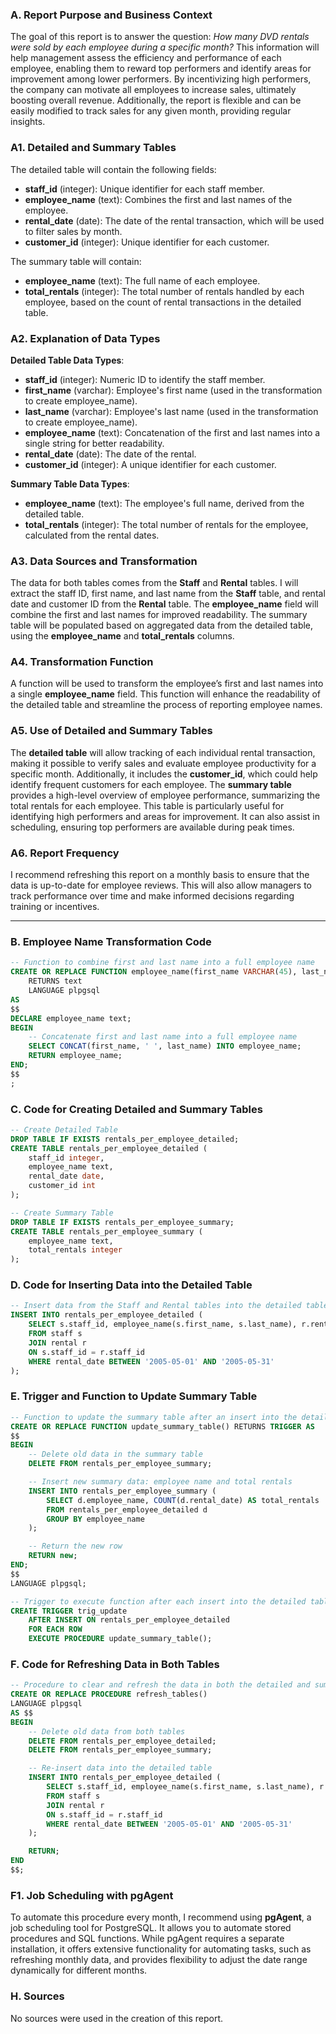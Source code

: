 

### A. Report Purpose and Business Context

The goal of this report is to answer the question: *How many DVD rentals were sold by each employee during a specific month?* This information will help management assess the efficiency and performance of each employee, enabling them to reward top performers and identify areas for improvement among lower performers. By incentivizing high performers, the company can motivate all employees to increase sales, ultimately boosting overall revenue. Additionally, the report is flexible and can be easily modified to track sales for any given month, providing regular insights.

### A1. Detailed and Summary Tables

The detailed table will contain the following fields:
- **staff_id** (integer): Unique identifier for each staff member.
- **employee_name** (text): Combines the first and last names of the employee.
- **rental_date** (date): The date of the rental transaction, which will be used to filter sales by month.
- **customer_id** (integer): Unique identifier for each customer.

The summary table will contain:
- **employee_name** (text): The full name of each employee.
- **total_rentals** (integer): The total number of rentals handled by each employee, based on the count of rental transactions in the detailed table.

### A2. Explanation of Data Types

**Detailed Table Data Types**:
- **staff_id** (integer): Numeric ID to identify the staff member.
- **first_name** (varchar): Employee's first name (used in the transformation to create employee_name).
- **last_name** (varchar): Employee's last name (used in the transformation to create employee_name).
- **employee_name** (text): Concatenation of the first and last names into a single string for better readability.
- **rental_date** (date): The date of the rental.
- **customer_id** (integer): A unique identifier for each customer.

**Summary Table Data Types**:
- **employee_name** (text): The employee's full name, derived from the detailed table.
- **total_rentals** (integer): The total number of rentals for the employee, calculated from the rental dates.

### A3. Data Sources and Transformation

The data for both tables comes from the **Staff** and **Rental** tables. I will extract the staff ID, first name, and last name from the **Staff** table, and rental date and customer ID from the **Rental** table. The **employee_name** field will combine the first and last names for improved readability. The summary table will be populated based on aggregated data from the detailed table, using the **employee_name** and **total_rentals** columns.

### A4. Transformation Function

A function will be used to transform the employee’s first and last names into a single **employee_name** field. This function will enhance the readability of the detailed table and streamline the process of reporting employee names.

### A5. Use of Detailed and Summary Tables

The **detailed table** will allow tracking of each individual rental transaction, making it possible to verify sales and evaluate employee productivity for a specific month. Additionally, it includes the **customer_id**, which could help identify frequent customers for each employee. The **summary table** provides a high-level overview of employee performance, summarizing the total rentals for each employee. This table is particularly useful for identifying high performers and areas for improvement. It can also assist in scheduling, ensuring top performers are available during peak times.

### A6. Report Frequency

I recommend refreshing this report on a monthly basis to ensure that the data is up-to-date for employee reviews. This will also allow managers to track performance over time and make informed decisions regarding training or incentives.

---

### B. Employee Name Transformation Code

```sql
-- Function to combine first and last name into a full employee name
CREATE OR REPLACE FUNCTION employee_name(first_name VARCHAR(45), last_name VARCHAR(45))
	RETURNS text
	LANGUAGE plpgsql
AS
$$
DECLARE employee_name text;
BEGIN
    -- Concatenate first and last name into a full employee name
    SELECT CONCAT(first_name, ' ', last_name) INTO employee_name;
    RETURN employee_name;
END;
$$
;
```

### C. Code for Creating Detailed and Summary Tables

```sql
-- Create Detailed Table
DROP TABLE IF EXISTS rentals_per_employee_detailed;
CREATE TABLE rentals_per_employee_detailed (
    staff_id integer,
    employee_name text,
    rental_date date,
    customer_id int
);

-- Create Summary Table
DROP TABLE IF EXISTS rentals_per_employee_summary;
CREATE TABLE rentals_per_employee_summary (
    employee_name text,
    total_rentals integer
);
```

### D. Code for Inserting Data into the Detailed Table

```sql
-- Insert data from the Staff and Rental tables into the detailed table
INSERT INTO rentals_per_employee_detailed (
    SELECT s.staff_id, employee_name(s.first_name, s.last_name), r.rental_date, r.customer_id
    FROM staff s
    JOIN rental r
    ON s.staff_id = r.staff_id
    WHERE rental_date BETWEEN '2005-05-01' AND '2005-05-31'
);
```

### E. Trigger and Function to Update Summary Table

```sql
-- Function to update the summary table after an insert into the detailed table
CREATE OR REPLACE FUNCTION update_summary_table() RETURNS TRIGGER AS
$$
BEGIN
    -- Delete old data in the summary table
    DELETE FROM rentals_per_employee_summary;

    -- Insert new summary data: employee name and total rentals
    INSERT INTO rentals_per_employee_summary (
        SELECT d.employee_name, COUNT(d.rental_date) AS total_rentals
        FROM rentals_per_employee_detailed d
        GROUP BY employee_name
    );

    -- Return the new row
    RETURN new;
END;
$$
LANGUAGE plpgsql;

-- Trigger to execute function after each insert into the detailed table
CREATE TRIGGER trig_update
    AFTER INSERT ON rentals_per_employee_detailed
    FOR EACH ROW
    EXECUTE PROCEDURE update_summary_table();
```

### F. Code for Refreshing Data in Both Tables

```sql
-- Procedure to clear and refresh the data in both the detailed and summary tables
CREATE OR REPLACE PROCEDURE refresh_tables()
LANGUAGE plpgsql
AS $$
BEGIN
    -- Delete old data from both tables
    DELETE FROM rentals_per_employee_detailed;
    DELETE FROM rentals_per_employee_summary;

    -- Re-insert data into the detailed table
    INSERT INTO rentals_per_employee_detailed (
        SELECT s.staff_id, employee_name(s.first_name, s.last_name), r.rental_date, r.customer_id
        FROM staff s
        JOIN rental r
        ON s.staff_id = r.staff_id
        WHERE rental_date BETWEEN '2005-05-01' AND '2005-05-31'
    );

    RETURN;
END
$$;
```

### F1. Job Scheduling with pgAgent

To automate this procedure every month, I recommend using **pgAgent**, a job scheduling tool for PostgreSQL. It allows you to automate stored procedures and SQL functions. While pgAgent requires a separate installation, it offers extensive functionality for automating tasks, such as refreshing monthly data, and provides flexibility to adjust the date range dynamically for different months.

### H. Sources

No sources were used in the creation of this report.
